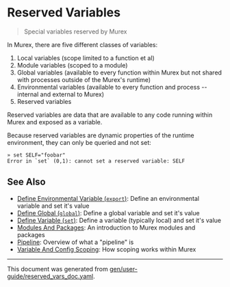 # Reserved Variables

> Special variables reserved by Murex

In Murex, there are five different classes of variables:
1. Local variables (scope limited to a function et al)
2. Module variables (scoped to a module)
3. Global variables (available to every function within Murex but not shared
    with processes outside of the Murex's runtime)
4. Environmental variables (available to every function and process -- internal
    and external to Murex)
5. Reserved variables

Reserved variables are data that are available to any code running within
Murex and exposed as a variable.

Because reserved variables are dynamic properties of the runtime environment,
they can only be queried and not set:

```
» set SELF="foobar"
Error in `set` (0,1): cannot set a reserved variable: SELF
```

## See Also

* [Define Environmental Variable (`export`)](../commands/export.md):
  Define an environmental variable and set it's value
* [Define Global (`global`)](../commands/global.md):
  Define a global variable and set it's value
* [Define Variable (`set`)](../commands/set.md):
  Define a variable (typically local) and set it's value
* [Modules And Packages](../user-guide/modules.md):
  An introduction to Murex modules and packages
* [Pipeline](../user-guide/pipeline.md):
  Overview of what a "pipeline" is
* [Variable And Config Scoping](../user-guide/scoping.md):
  How scoping works within Murex

<hr/>

This document was generated from [gen/user-guide/reserved_vars_doc.yaml](https://github.com/lmorg/murex/blob/master/gen/user-guide/reserved_vars_doc.yaml).